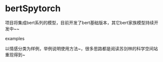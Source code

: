 # bertSpytorch

项目将集成bert系列的模型，目前开发了bert基础版本，其它bert家族模型持续开发中~~

examples

以情感分类为样例，举例说明使用方法~，很多思路都是阅读苏剑林的科学空间站重现得到~
